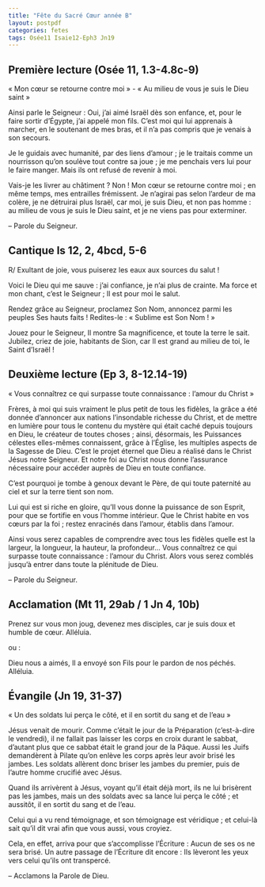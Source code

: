 ```yaml
---
title: "Fête du Sacré Cœur année B"
layout: postpdf
categories: fetes
tags: Osée11 Isaie12-Eph3 Jn19
---
```


## Première lecture (Osée 11, 1.3-4.8c-9)
« Mon cœur se retourne contre moi » - « Au milieu de vous je suis le Dieu saint »

Ainsi parle le Seigneur :
Oui, j’ai aimé Israël dès son enfance, et, pour le faire sortir d’Égypte, j’ai appelé mon fils.
C’est moi qui lui apprenais à marcher, en le soutenant de mes bras,
et il n’a pas compris que je venais à son secours.

Je le guidais avec humanité, par des liens d’amour ;
je le traitais comme un nourrisson qu’on soulève tout contre sa joue ;
je me penchais vers lui pour le faire manger.
Mais ils ont refusé de revenir à moi.

Vais-je les livrer au châtiment ?
Non ! Mon cœur se retourne contre moi ; en même temps, mes entrailles frémissent.
Je n’agirai pas selon l’ardeur de ma colère, je ne détruirai plus Israël,
car moi, je suis Dieu, et non pas homme :
au milieu de vous je suis le Dieu saint, et je ne viens pas pour exterminer.

– Parole du Seigneur.

## Cantique Is 12, 2, 4bcd, 5-6
R/ Exultant de joie, vous puiserez les eaux aux sources du salut !

Voici le Dieu qui me sauve :
j’ai confiance, je n’ai plus de crainte.
Ma force et mon chant, c’est le Seigneur ;
Il est pour moi le salut.

Rendez grâce au Seigneur,
proclamez Son Nom,
annoncez parmi les peuples Ses hauts faits !
Redites-le : « Sublime est Son Nom ! »

Jouez pour le Seigneur, Il montre Sa magnificence,
et toute la terre le sait.
Jubilez, criez de joie, habitants de Sion,
car Il est grand au milieu de toi, le Saint d’Israël !

## Deuxième lecture (Ep 3, 8-12.14-19)
« Vous connaîtrez ce qui surpasse toute connaissance : l’amour du Christ »

Frères, à moi qui suis vraiment le plus petit de tous les fidèles,
la grâce a été donnée d’annoncer aux nations l’insondable richesse du Christ,
et de mettre en lumière pour tous le contenu du mystère
qui était caché depuis toujours en Dieu, le créateur de toutes choses ;
ainsi, désormais, les Puissances célestes elles-mêmes connaissent, grâce à l’Église,
les multiples aspects de la Sagesse de Dieu.
C’est le projet éternel que Dieu a réalisé dans le Christ Jésus notre Seigneur.
Et notre foi au Christ nous donne l’assurance nécessaire pour accéder auprès de Dieu en toute confiance.

C’est pourquoi je tombe à genoux devant le Père,
de qui toute paternité au ciel et sur la terre tient son nom.

Lui qui est si riche en gloire, qu’Il vous donne la puissance de son Esprit,
pour que se fortifie en vous l’homme intérieur.
Que le Christ habite en vos cœurs par la foi ; restez enracinés dans l’amour, établis dans l’amour.

Ainsi vous serez capables de comprendre avec tous les fidèles
quelle est la largeur, la longueur, la hauteur, la profondeur…
Vous connaîtrez ce qui surpasse toute connaissance : l’amour du Christ.
Alors vous serez comblés jusqu’à entrer dans toute la plénitude de Dieu.

– Parole du Seigneur.

## Acclamation (Mt 11, 29ab / 1 Jn 4, 10b)

Prenez sur vous mon joug, devenez mes disciples,
car je suis doux et humble de cœur.
Alléluia.

ou :

Dieu nous a aimés,
Il a envoyé son Fils pour le pardon de nos péchés.
Alléluia.

## Évangile (Jn 19, 31-37)
« Un des soldats lui perça le côté, et il en sortit du sang et de l’eau »

Jésus venait de mourir.
Comme c’était le jour de la Préparation (c’est-à-dire le vendredi),
il ne fallait pas laisser les corps en croix durant le sabbat,
d’autant plus que ce sabbat était le grand jour de la Pâque.
Aussi les Juifs demandèrent à Pilate qu’on enlève les corps après leur avoir brisé les jambes.
Les soldats allèrent donc briser les jambes du premier, puis de l’autre homme crucifié avec Jésus.

Quand ils arrivèrent à Jésus, voyant qu’il était déjà mort, ils ne lui brisèrent pas les jambes,
mais un des soldats avec sa lance lui perça le côté ; et aussitôt, il en sortit du sang et de l’eau.

Celui qui a vu rend témoignage, et son témoignage est véridique ;
et celui-là sait qu’il dit vrai afin que vous aussi, vous croyiez.

Cela, en effet, arriva pour que s’accomplisse l’Écriture :
Aucun de ses os ne sera brisé.
Un autre passage de l’Écriture dit encore :
Ils lèveront les yeux vers celui qu’ils ont transpercé.

– Acclamons la Parole de Dieu.
